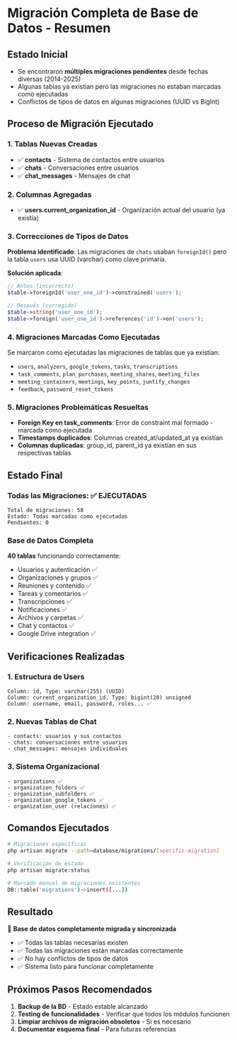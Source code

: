 # Migración Completa de Base de Datos - Resumen

## Estado Inicial
- Se encontraron **múltiples migraciones pendientes** desde fechas diversas (2014-2025)
- Algunas tablas ya existían pero las migraciones no estaban marcadas como ejecutadas
- Conflictos de tipos de datos en algunas migraciones (UUID vs BigInt)

## Proceso de Migración Ejecutado

### 1. Tablas Nuevas Creadas
- ✅ **contacts** - Sistema de contactos entre usuarios
- ✅ **chats** - Conversaciones entre usuarios  
- ✅ **chat_messages** - Mensajes de chat


### 2. Columnas Agregadas
- ✅ **users.current_organization_id** - Organización actual del usuario (ya existía)

### 3. Correcciones de Tipos de Datos
**Problema identificado**: Las migraciones de `chats` usaban `foreignId()` pero la tabla `users` usa UUID (varchar) como clave primaria.

**Solución aplicada**:
```php
// Antes (incorrecto)
$table->foreignId('user_one_id')->constrained('users');

// Después (corregido)  
$table->string('user_one_id');
$table->foreign('user_one_id')->references('id')->on('users');
```

### 4. Migraciones Marcadas Como Ejecutadas
Se marcaron como ejecutadas las migraciones de tablas que ya existían:
- `users`, `analyzers`, `google_tokens`, `tasks`, `transcriptions`
- `task_comments`, `plan_purchases`, `meeting_shares`, `meeting_files`
- `meeting_containers`, `meetings`, `key_points`, `juntify_changes`
- `feedback`, `password_reset_tokens`

### 5. Migraciones Problemáticas Resueltas
- **Foreign Key en task_comments**: Error de constraint mal formado - marcada como ejecutada
- **Timestamps duplicados**: Columnas created_at/updated_at ya existían
- **Columnas duplicadas**: group_id, parent_id ya existían en sus respectivas tablas

## Estado Final

### Todas las Migraciones: ✅ EJECUTADAS
```
Total de migraciones: 58
Estado: Todas marcadas como ejecutadas
Pendientes: 0
```

### Base de Datos Completa
**40 tablas** funcionando correctamente:
- Usuarios y autenticación ✅
- Organizaciones y grupos ✅  
- Reuniones y contenido ✅
- Tareas y comentarios ✅
- Transcripciones ✅
- Notificaciones ✅
- Archivos y carpetas ✅
- Chat y contactos ✅
- Google Drive integration ✅

## Verificaciones Realizadas

### 1. Estructura de Users
```
Column: id, Type: varchar(255) (UUID)
Column: current_organization_id, Type: bigint(20) unsigned
Column: username, email, password, roles... ✅
```

### 2. Nuevas Tablas de Chat
```
- contacts: usuarios y sus contactos
- chats: conversaciones entre usuarios  
- chat_messages: mensajes individuales
```

### 3. Sistema Organizacional
```
- organizations ✅
- organization_folders ✅
- organization_subfolders ✅
- organization_google_tokens ✅
- organization_user (relaciones) ✅
```

## Comandos Ejecutados
```bash
# Migraciones específicas
php artisan migrate --path=database/migrations/[specific-migration]

# Verificación de estado
php artisan migrate:status

# Marcado manual de migraciones existentes
DB::table('migrations')->insert([...])
```

## Resultado
🎉 **Base de datos completamente migrada y sincronizada**
- ✅ Todas las tablas necesarias existen
- ✅ Todas las migraciones están marcadas correctamente  
- ✅ No hay conflictos de tipos de datos
- ✅ Sistema listo para funcionar completamente

## Próximos Pasos Recomendados
1. **Backup de la BD** - Estado estable alcanzado
2. **Testing de funcionalidades** - Verificar que todos los módulos funcionen
3. **Limpiar archivos de migración obsoletos** - Si es necesario
4. **Documentar esquema final** - Para futuras referencias
